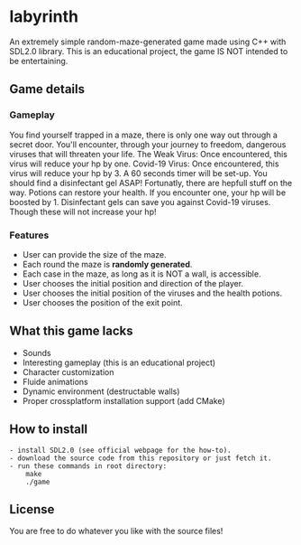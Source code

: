 # labyrinth
An extremely simple random-maze-generated game made using C++ with SDL2.0 library.
This is an educational project, the game IS NOT intended to be entertaining.

## Game details
### Gameplay
You find yourself trapped in a maze, there is only one way out through a secret door.
You'll encounter, through your journey to freedom, dangerous viruses that will threaten your life.
The Weak Virus:
  Once encountered, this virus will reduce your hp by one.
Covid-19 Virus:
 Once encountered, this virus will reduce your hp by 3.
 A 60 seconds timer will be set-up. You should find a disinfectant gel ASAP!
Fortunatly, there are hepfull stuff on the way. Potions can restore your health. If you encounter one,
your hp will be boosted by 1.
Disinfectant gels can save you against Covid-19 viruses. Though these will not increase your hp!
      
### Features
   - User can provide the size of the maze.
   - Each round the maze is __randomly generated__.
   - Each case in the maze, as long as it is NOT a wall, is accessible.
   - User chooses the initial position and direction of the player.
   - User chooses the initial position of the viruses and the health potions.
   - User chooses the position of the exit point.
    
## What this game lacks
  - Sounds
  - Interesting gameplay (this is an educational project)
  - Character customization
  - Fluide animations
  - Dynamic environment (destructable walls)
  - Proper crossplatform installation support (add CMake)

## How to install
    - install SDL2.0 (see official webpage for the how-to).
    - download the source code from this repository or just fetch it.
    - run these commands in root directory:
        make
        ./game
        
## License
  You are free to do whatever you like with the source files!

